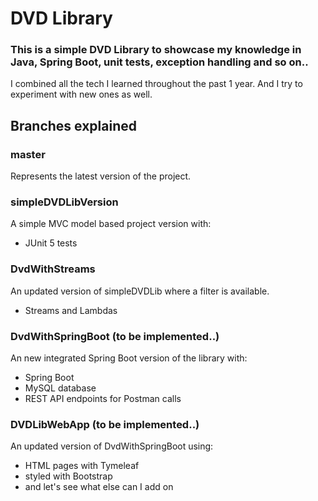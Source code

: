 # DVD Library

### This is a simple DVD Library to showcase my knowledge in Java, Spring Boot, unit tests, exception handling and so on..
I combined all the tech I learned throughout the past 1 year. And I try to experiment with new ones as well.

## Branches explained

### master
Represents the latest version of the project.

### simpleDVDLibVersion
A simple MVC model based project version with:
- JUnit 5 tests

### DvdWithStreams
An updated version of simpleDVDLib where a filter is available.
- Streams and Lambdas

### DvdWithSpringBoot (to be implemented..)
An new integrated Spring Boot version of the library with:
- Spring Boot
- MySQL database
- REST API endpoints for Postman calls

### DVDLibWebApp (to be implemented..)
An updated version of DvdWithSpringBoot using:
- HTML pages with Tymeleaf
- styled with Bootstrap
- and let's see what else can I add on
